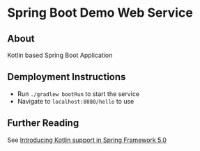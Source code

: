 # Spring Boot Demo Web Service

## About

Kotlin based Spring Boot Application

## Demployment Instructions

- Run `./gradlew bootRun` to start the service
- Navigate to `localhost:8080/hello` to use

## Further Reading

See [Introducing Kotlin support in Spring Framework 5.0](https://spring.io/blog/2017/01/04/introducing-kotlin-support-in-spring-framework-5-0)